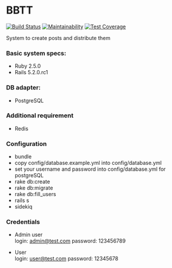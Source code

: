 BBTT
====
[![Build Status](https://travis-ci.org/aYaremchuk/bbtt.svg?branch=master)](https://travis-ci.org/aYaremchuk/bbtt)
[![Maintainability](https://api.codeclimate.com/v1/badges/a5995c0e140d65b9f1b3/maintainability)](https://codeclimate.com/github/aYaremchuk/bbtt/maintainability)
[![Test Coverage](https://api.codeclimate.com/v1/badges/a5995c0e140d65b9f1b3/test_coverage)](https://codeclimate.com/github/aYaremchuk/bbtt/test_coverage)


System to create posts and distribute them


### Basic system specs:
- Ruby 2.5.0
- Rails 5.2.0.rc1

### DB adapter:
- PostgreSQL

### Additional requirement
- Redis

### Configuration
* bundle
* copy config/database.example.yml into config/database.yml
* set your username and password into config/database.yml for postgreSQL
* rake db:create
* rake db:migrate
* rake db:fill_users
* rails s
* sidekiq

### Credentials
- Admin user  
login: admin@test.com
password: 123456789

- User  
login: user@test.com
password: 12345678
